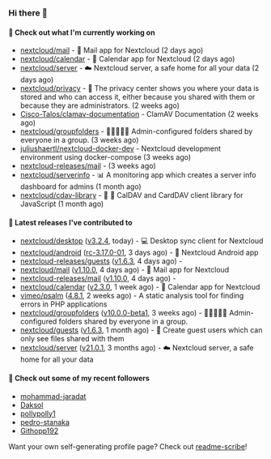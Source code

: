 ### Hi there 👋

#### 👷 Check out what I'm currently working on

- [nextcloud/mail](https://github.com/nextcloud/mail) - 💌 Mail app for Nextcloud (2 days ago)
- [nextcloud/calendar](https://github.com/nextcloud/calendar) - 📆 Calendar app for Nextcloud (2 days ago)
- [nextcloud/server](https://github.com/nextcloud/server) - ☁️ Nextcloud server, a safe home for all your data (2 days ago)
- [nextcloud/privacy](https://github.com/nextcloud/privacy) - 🔑 The privacy center shows you where your data is stored and who can access it, either because you shared with them or because they are administrators. (2 weeks ago)
- [Cisco-Talos/clamav-documentation](https://github.com/Cisco-Talos/clamav-documentation) - ClamAV Documentation (2 weeks ago)
- [nextcloud/groupfolders](https://github.com/nextcloud/groupfolders) - 📁👩‍👩‍👧‍👦 Admin-configured folders shared by everyone in a group. (3 weeks ago)
- [juliushaertl/nextcloud-docker-dev](https://github.com/juliushaertl/nextcloud-docker-dev) - Nextcloud development environment using docker-compose (3 weeks ago)
- [nextcloud-releases/mail](https://github.com/nextcloud-releases/mail) -  (3 weeks ago)
- [nextcloud/serverinfo](https://github.com/nextcloud/serverinfo) - 📊 A monitoring app which creates a server info dashboard for admins (1 month ago)
- [nextcloud/cdav-library](https://github.com/nextcloud/cdav-library) - :date: 📇 CalDAV and CardDAV client library for JavaScript (1 month ago)

#### 🔭 Latest releases I've contributed to

- [nextcloud/desktop](https://github.com/nextcloud/desktop) ([v3.2.4](https://github.com/nextcloud/desktop/releases/tag/v3.2.4), today) - 💻 Desktop sync client for Nextcloud
- [nextcloud/android](https://github.com/nextcloud/android) ([rc-3.17.0-01](https://github.com/nextcloud/android/releases/tag/rc-3.17.0-01), 3 days ago) - 📱 Nextcloud Android app
- [nextcloud-releases/guests](https://github.com/nextcloud-releases/guests) ([v1.6.3](https://github.com/nextcloud-releases/guests/releases/tag/v1.6.3), 4 days ago) - 
- [nextcloud/mail](https://github.com/nextcloud/mail) ([v1.10.0](https://github.com/nextcloud/mail/releases/tag/v1.10.0), 4 days ago) - 💌 Mail app for Nextcloud
- [nextcloud-releases/mail](https://github.com/nextcloud-releases/mail) ([v1.10.0](https://github.com/nextcloud-releases/mail/releases/tag/v1.10.0), 4 days ago) - 
- [nextcloud/calendar](https://github.com/nextcloud/calendar) ([v2.3.0](https://github.com/nextcloud/calendar/releases/tag/v2.3.0), 1 week ago) - 📆 Calendar app for Nextcloud
- [vimeo/psalm](https://github.com/vimeo/psalm) ([4.8.1](https://github.com/vimeo/psalm/releases/tag/4.8.1), 2 weeks ago) - A static analysis tool for finding errors in PHP applications
- [nextcloud/groupfolders](https://github.com/nextcloud/groupfolders) ([v10.0.0-beta1](https://github.com/nextcloud/groupfolders/releases/tag/v10.0.0-beta1), 3 weeks ago) - 📁👩‍👩‍👧‍👦 Admin-configured folders shared by everyone in a group.
- [nextcloud/guests](https://github.com/nextcloud/guests) ([v1.6.3](https://github.com/nextcloud/guests/releases/tag/v1.6.3), 1 month ago) - 🙈 Create guest users which can only see files shared with them
- [nextcloud/server](https://github.com/nextcloud/server) ([v21.0.1](https://github.com/nextcloud/server/releases/tag/v21.0.1), 3 months ago) - ☁️ Nextcloud server, a safe home for all your data

#### 👯 Check out some of my recent followers

- [mohammad-jaradat](https://github.com/mohammad-jaradat)
- [Daksol](https://github.com/Daksol)
- [pollypolly1](https://github.com/pollypolly1)
- [pedro-stanaka](https://github.com/pedro-stanaka)
- [Githopp192](https://github.com/Githopp192)

Want your own self-generating profile page? Check out [readme-scribe](https://github.com/muesli/readme-scribe)!

